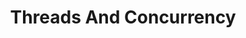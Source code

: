 ---
layout: flashcard-topic
# Main card
title: Threads And Concurrency
main_card_title: Java Threads And Concurrency
main_card_bg: '#6586c3'
# Other cards
card_bg: '#9aacd5'
cards:
  - title: Threads
    description: Lightweight processes used for concurrent programming.
  - title: Concurrency
    description: Concurrency in Java allows multiple threads to execute simultaneously for efficient resource utilization.
  - title: MultiThreading
    description: MultiThreading in Java allows for concurrent execution of multiple threads.
  - title: Thread Class
    description: Thread Class is used to create and manage threads in Java.
  - title: Thread.run()
    description: run() is the method in Thread Class that is executed when start() is called.
  - title: Thread.start()
    description: The start() method starts the execution of a thread.
  - title: Thread.sleep()
    description: Thread.sleep() method pauses the current thread execution for a specified time.
  - title: Thread.join()
    description: Thread.join() in Java waits for a thread to finish its execution.
  - title: Runnable Interface
    description: A Java interface for creating and running threads.
  - title: States of Thread
    description: new, runnable, blocked, waiting, timed waiting, and terminated.
  - title: Thread.stop()
    description: Deprecated method in Java to abruptly stop a thread.
  - title: Thread.setPriority()
    description: Thread.setPriority() sets the priority of a thread in Java.
  - title: Thread.getPriority()
    description: Get the priority of a thread in Java.
  - title:  Thread.yield()
    description: Thread.yield() pauses the currently executing thread to allow other threads to execute.
  - title: ExecutorService
    description:  ExecutorService is a framework to manage threads in Java.
  - title: Executors.newFixedThreadPool()
    description: Creates a fixed-size thread pool that reuses threads in Java.
  - title: CallableTask
    description: Used to execute tasks asynchronously and return a result.
  - title: executorService.invokeAll()
    description: Executes all tasks and returns the results.
  - title: executorService.shutdown()
    description: It terminates the executor service after completing all the previously submitted tasks.
  - title: executorService.invokeAny()
    description: Executes tasks and returns the result of the fastest completed task.
  - title: executorService.execute()
    description: Executes the given command at some future time in a new thread.
---
